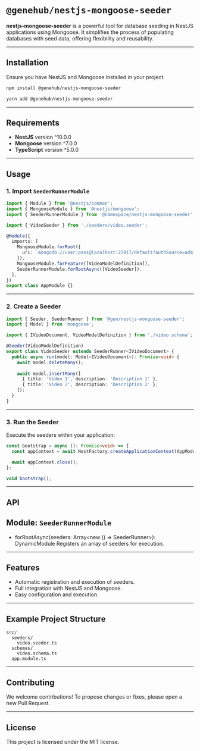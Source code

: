# `@genehub/nestjs-mongoose-seeder`

**nestjs-mongoose-seeder** is a powerful tool for database seeding in NestJS applications using Mongoose. It simplifies the process of populating databases with seed data, offering flexibility and reusability.

---
## Installation
Ensure you have NestJS and Mongoose installed in your project.

```bash
npm install @genehub/nestjs-mongoose-seeder
```
```bash
yarn add @genehub/nestjs-mongoose-seeder
```

---

## Requirements

- **NestJS** version ^10.0.0
- **Mongoose** version ^7.0.0
- **TypeScript** version ^5.0.0
---


## Usage

### 1. Import `SeederRunnerModule`

```typescript
import { Module } from '@nestjs/common';
import { MongooseModule } from '@nestjs/mongoose';
import { SeederRunnerModule } from '@namespace/nestjs-mongoose-seeder';

import { VideoSeeder } from './seeders/video.seeder';

@Module({
  imports: [
    MongooseModule.forRoot({
      uri: `mongodb://user:pass@localhost:27017/default?authSource=admin`,
    }),
    MongooseModule.forFeature([VideoModelDefinition]),
    SeederRunnerModule.forRootAsync([VideoSeeder]),
  ],
})
export class AppModule {}
```
---
### 2. Create a Seeder

```typescript
import { Seeder, SeederRunner } from '@gen/nestjs-mongoose-seeder';
import { Model } from 'mongoose';

import { IVideoDocument, VideoModelDefinition } from './video.schema';

@Seeder(VideoModelDefinition)
export class VideoSeeder extends SeederRunner<IVideoDocument> {
  public async run(model: Model<IVideoDocument>): Promise<void> {
    await model.deleteMany();
    
    await model.insertMany([
      { title: 'Video 1', description: 'Description 1' },
      { title: 'Video 2', description: 'Description 2' },
    ]);
  }
}

```
--- 
### 3. Run the Seeder
Execute the seeders within your application:

```typescript
const bootstrap = async (): Promise<void> => {
  const appContext = await NestFactory.createApplicationContext(AppModule);

  await appContext.close();
};

void bootstrap();
```
---

## API

## **Module:** `SeederRunnerModule`
- forRootAsync(seeders: Array<new () => SeederRunner<any>>): DynamicModule
Registers an array of seeders for execution.

--- 
## Features
- Automatic registration and execution of seeders.
- Full integration with NestJS and Mongoose.
- Easy configuration and execution.
---
## Example Project Structure
```
src/
  seeders/
    video.seeder.ts
  schemas/
    video.schema.ts
  app.module.ts
```
---

## Contributing
We welcome contributions! To propose changes or fixes, please open a new Pull Request.

---
## License
This project is licensed under the MIT license.
